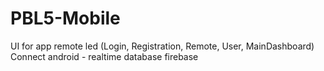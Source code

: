# PBL5-Mobile
UI for app remote led (Login, Registration, Remote, User, MainDashboard)
Connect android - realtime database firebase
